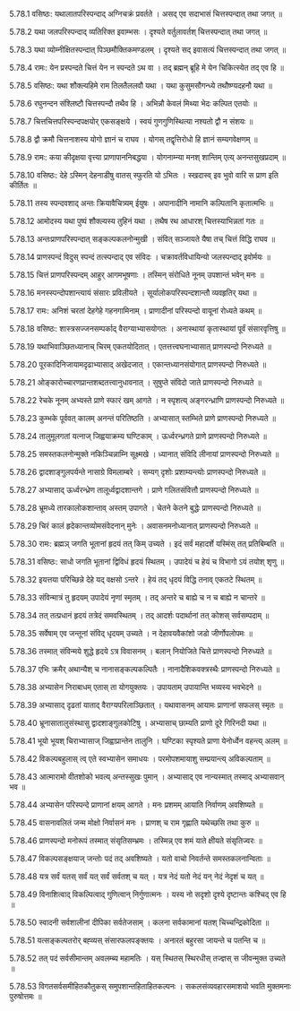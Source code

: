 5.78.1
वसिष्ठः:
यथालातपरिस्पन्दाद् अग्निचक्रं प्रवर्तते ।
असद् एव सदाभासं चित्तस्पन्दात् तथा जगत् ॥


5.78.2
यथा जलपरिस्पन्दाद् व्यतिरिक्त इवाम्भसः ।
दृश्यते वर्तुलावर्तश् चित्तस्पन्दात् तथा जगत् ॥


5.78.3
यथा व्योम्नीक्षितस्पन्दात् पिञ्छमौक्तिकमण्डलम् ।
दृश्यते सद् इवासत्यं चित्तस्पन्दात् तथा जगत् ॥


5.78.4
रामः:
येन प्रस्पन्दते चित्तं येन न स्पन्दते ऽथ वा ।
तद् ब्रह्मन् ब्रूहि मे येन चिकित्स्येत तद् एव हि ॥


5.78.5
वसिष्ठः:
यथा शौक्ल्यहिमे राम तिलतैललवौ यथा ।
यथा कुसुमसौगन्ध्ये तथौष्ण्यदहनौ यथा ॥


5.78.6
रघुनन्दन संश्लिष्टौ चित्तस्पन्दौ तथैव हि ।
अभिन्नौ केवलं मिथ्या भेदः कल्पित एतयोः ॥


5.78.7
चित्तचित्तपरिस्पन्दपक्षयोर् एकसङ्क्षये ।
स्वयं गुणगुणिस्थित्या नश्यतो द्वौ न संशयः ॥


5.78.8
द्वौ क्रमौ चित्तनाशस्य योगो ज्ञानं च राघव ।
योगस् तद्वृत्तिरोधो हि ज्ञानं सम्यगवेक्षणम् ॥


5.78.9
रामः:
कया कीदृक्षया वृत्त्या प्राणापाननिबद्धया ।
योगनाम्न्या मनश् शान्तिम् एत्य् अनन्तसुखप्रदाम् ॥


5.78.10
वसिष्ठः:
देहे ऽस्मिन् देहनाडीषु वातस् स्फुरति यो ऽभितः ।
स्खदास्व् इव भुवो वारि स प्राण इति कीर्तितः ॥


5.78.11
तस्य स्पन्दवशाद् अन्तः क्रियावैचित्र्यम् ईयुषः ।
अपानादीनि नामानि कल्पितानि कृतात्मभिः ॥


5.78.12
आमोदस्य यथा पुष्पं शौक्ल्यस्य तुहिनं यथा ।
तथैष रथ आधारश् चित्तस्याभिन्नतां गतः ॥


5.78.13
अन्तःप्राणपरिस्पन्दात् सङ्कल्पकलनोन्मुखी ।
संवित् सञ्जायते यैषा तच् चित्तं विद्धि राघव ॥


5.78.14
प्राणस्पन्दं विदुस् स्पन्दं तत्स्पन्दाद् एव संविदः ।
चक्रावर्तविधायिन्यो जलस्पन्दाद् इवोर्मयः ॥


5.78.15
चित्तं प्राणपरिस्पन्दम् आहुर् आगमभूषणाः ।
तस्मिन् संरोधिते नूनम् उपशान्तं भवेन् मनः ॥


5.78.16
मनस्स्पन्दोपशान्त्यायं संसारः प्रविलीयते ।
सूर्यालोकपरिस्पन्दशान्तौ व्यवहृतिर् यथा ॥


5.78.17
रामः:
अनिशं चरतां देहगेहे गहनगामिनाम् ।
प्राणादीनां परिस्पन्दो वायूनां रोध्यते कथम् ॥


5.78.18
वसिष्ठः:
शास्त्रसज्जनसम्पर्काद् वैराग्याभ्यासयोगतः ।
अनास्थायां कृतास्थायां पूर्वं संसारवृत्तिषु ॥


5.78.19
यथाभिवाञ्छितध्यानाच् चिरम् एकतयोदितात् ।
एतत्तत्त्वघनाभ्यासात् प्राणस्पन्दो निरुध्यते ॥


5.78.20
पूरकादिनिजायामदृढाभ्यासाद् अखेदजात् ।
एकान्तध्यानसंयोगात् प्राणस्पन्दो निरुध्यते ॥


5.78.21
ओङ्कारोच्चारणप्रान्तशब्दतत्त्वानुधावनात् ।
सुषुप्ते संविदो जाते प्राणस्पन्दो निरुध्यते ॥


5.78.22
रेचके नूनम् अभ्यस्ते प्राणे स्फारं खम् आगते ।
न स्पृशत्य् अङ्गरन्ध्राणि प्राणस्पन्दो निरुध्यते ॥


5.78.23
कुम्भके पूर्ववत् कालम् अनन्तं परितिष्ठति ।
अभ्यासात् स्तम्भिते प्राणे प्राणस्पन्दो निरुध्यते ॥


5.78.24
तालुमूलगतां यत्नाज् जिह्वयाक्रम्य घण्टिकाम् ।
ऊर्ध्वरन्ध्रगते प्राणे प्राणस्पन्दो निरुध्यते ॥


5.78.25
समस्तकलनोन्मुक्ते नकिञ्चिन्नाम्नि सूक्ष्मखे ।
ध्यानात् संविदि लीनायां प्राणस्पन्दो निरुध्यते ॥


5.78.26
द्वादशाङ्गुलपर्यन्ते नासाग्रे विमलाम्बरे ।
सम्यग् दृशोः प्रशाम्यन्त्योः प्राणस्पन्दो निरुध्यते ॥


5.78.27
अभ्यासाद् ऊर्ध्वरन्ध्रेण तालूर्ध्वद्वादशान्तगे ।
प्राणे गलितसंवित्तौ प्राणस्पन्दो निरुध्यते ॥


5.78.28
भ्रूमध्ये तारकालोकशान्ताव् अस्तम् उपागते ।
चेतने केतने बुद्धेः प्राणस्पन्दो निरुध्यते ॥


5.78.29
चिरं कालं हृदेकान्तव्योमसंवेदनान् मुनेः ।
अवासनमनोध्यानात् प्राणस्पन्दो निरुध्यते ॥


5.78.30
रामः:
ब्रह्मञ् जगति भूतानां हृदयं तत् किम् उच्यते ।
इदं सर्वं महादर्शे यस्मिंस् तत् प्रतिबिम्बति ॥


5.78.31
वसिष्ठः:
साधो जगति भूतानां द्विविधं हृदयं स्थितम् ।
उपादेयं च हेयं च विभागो ऽयं तयोश् शृणु ॥


5.78.32
इयत्तया परिच्छिन्ने देहे यद् वक्षसो ऽन्तरे ।
हेयं तद् धृदयं विद्धि तनाव् एकतटे स्थितम् ॥


5.78.33
संविन्मात्रं तु हृदयम् उपादेयं नृणां स्मृतम् ।
तद् अन्तरे च बाह्ये च न च बाह्ये न चान्तरे ॥


5.78.34
तत् तत्प्रधानं हृदयं तत्रेदं समवस्थितम् ।
तद् आदर्शः पदार्थानां तत् कोशस् सर्वसम्पदाम् ॥


5.78.35
सर्वेषाम् एव जन्तूनां संविद् धृदयम् उच्यते ।
न देहावयवैकांशो जडो जीर्णोपलोपमः ॥


5.78.36
तस्मात् संविन्मये शुद्धे हृदये ऽत्र विवासनम् ।
बलान् नियोजिते चित्ते प्राणस्पन्दो निरुध्यते ॥


5.78.37
एभिः क्रमैर् अथान्यैश् च नानासङ्कल्पकल्पितैः ।
नानादैशिकवक्त्रस्थैः प्राणस्पन्दो निरुध्यते ॥


5.78.38
अभ्यासेन निराबाधम् एतास् ता योगयुक्तयः ।
उपायताम् उपायान्ति भव्यस्य भवभेदने ॥


5.78.39
अभ्यासाद् दृढतां याताद् वैराग्यपरिलाञ्छितात् ।
यथावासनम् आयामः प्राणानां सफलस् स्मृतः ॥


5.78.40
भ्रूनासातालुसंस्थासु द्वादशाङ्गुलकोटिषु ।
अभ्यासाच् छाम्यति प्राणो दूरे गिरिनदी यथा ॥


5.78.41
भूयो भूयश् चिराभ्यासाज् जिह्वाप्रान्तेन तालुनि ।
घण्टिका स्पृश्यते प्राणा येनोर्ध्वेन वहन्त्य् अलम् ॥


5.78.42
विकल्पबहुलास् त्व् एते स्वभ्यासेन समाधयः ।
परमोपशमायाशु सम्प्रयान्त्य् अविकल्पताम् ॥


5.78.43
आत्मारामो वीतशोको भवत्य् अन्तस्सुखः पुमान् ।
अभ्यासाद् एव नान्यस्मात् तस्माद् अभ्यासवान् भव ॥


5.78.44
अभ्यासेन परिस्पन्दे प्राणानां क्षयम् आगते ।
मनः प्रशमम् आयाति निर्वाणम् अवशिष्यते ॥


5.78.45
वासनावलितं जन्म मोक्षो निर्वासनं मनः ।
प्राणश् च राम गृह्णाति यथेच्छसि तथा कुरु ॥


5.78.46
प्राणस्पन्दो मनोरूपं तस्मात् संसृतिसम्भ्रमः ।
तस्मिन्न् एव शमं याते क्षीयते संसृतिज्वरः ॥


5.78.47
विकल्पसङ्क्षयाज् जन्तोः पदं तद् अवशिष्यते ।
यतो वाचो निवर्तन्ते समस्तकलनान्विताः ॥


5.78.48
यत्र सर्वं यतस् सर्वं यत् सर्वं सर्वतश् च यत् ।
यत्र नेदं यतो नेदं यन् नेदं नेदृशं च यत् ॥


5.78.49
विनाशित्वाद् विकल्पित्वाद् गुणित्वान् निर्गुणात्मनः ।
यस्य नो सदृशो दृश्ये दृष्टान्तः कश्चिद् एव हि ॥


5.78.50
स्वादनी सर्वशालीनां दीपिका सर्वतेजसाम् ।
कलना सर्वकामानां यतश् चिच्चन्द्रिकोदिता ॥


5.78.51
यत्सङ्कल्पतरोर् बह्व्यस् संसारफलपङ्क्तयः ।
अनारतं बहुरसा जायन्ते च पतन्ति च ॥


5.78.52
तत् पदं सर्वसीमान्तम् अवलम्ब्य महामतिः ।
यस् स्थितस् स्थिरधीस् तज्ज्ञस् स जीवन्मुक्त उच्यते ॥


5.78.53
विगतसर्वसमीहितकौतुकस् समुपशान्तहिताहितकल्पनः ।
सकलसंव्यवहारसमाशयो भवति मुक्तमनाः पुरुषोत्तमः ॥

